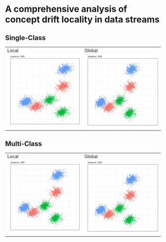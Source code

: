 # A comprehensive analysis of concept drift locality in data streams

## Single-Class

<!-- ADD here how to use Single-Class part -->

<table>
  <tr>
    <td>Local</td>
    <td>Global</td>
  </tr>
  <tr>
    <td valign="top"><img src="figures/single_local_drift.gif"></td>
    <td valign="top"><img src="figures/single_global_drift.gif"></td>
  </tr>
 </table>


## Multi-Class

<!-- ADD here how to use Multi-Class part -->

<table>
  <tr>
    <td>Local</td>
    <td>Global</td>
  </tr>
  <tr>
    <td valign="top"><img src="figures/multi_local_drift.gif"></td>
    <td valign="top"><img src="figures/multi_global_drift.gif"></td>
  </tr>
 </table>
